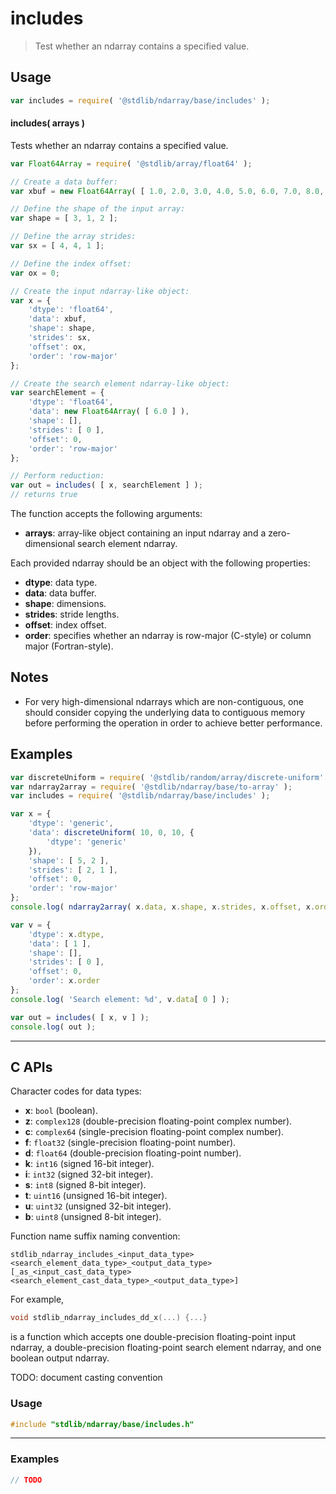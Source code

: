 <!--

@license Apache-2.0

Copyright (c) 2025 The Stdlib Authors.

Licensed under the Apache License, Version 2.0 (the "License");
you may not use this file except in compliance with the License.
You may obtain a copy of the License at

   http://www.apache.org/licenses/LICENSE-2.0

Unless required by applicable law or agreed to in writing, software
distributed under the License is distributed on an "AS IS" BASIS,
WITHOUT WARRANTIES OR CONDITIONS OF ANY KIND, either express or implied.
See the License for the specific language governing permissions and
limitations under the License.

-->

# includes

> Test whether an ndarray contains a specified value.

<section class="intro">

</section>

<!-- /.intro -->

<section class="usage">

## Usage

```javascript
var includes = require( '@stdlib/ndarray/base/includes' );
```

#### includes( arrays )

Tests whether an ndarray contains a specified value.

<!-- eslint-disable max-len -->

```javascript
var Float64Array = require( '@stdlib/array/float64' );

// Create a data buffer:
var xbuf = new Float64Array( [ 1.0, 2.0, 3.0, 4.0, 5.0, 6.0, 7.0, 8.0, 9.0, 10.0, 11.0, 12.0 ] );

// Define the shape of the input array:
var shape = [ 3, 1, 2 ];

// Define the array strides:
var sx = [ 4, 4, 1 ];

// Define the index offset:
var ox = 0;

// Create the input ndarray-like object:
var x = {
    'dtype': 'float64',
    'data': xbuf,
    'shape': shape,
    'strides': sx,
    'offset': ox,
    'order': 'row-major'
};

// Create the search element ndarray-like object:
var searchElement = {
    'dtype': 'float64',
    'data': new Float64Array( [ 6.0 ] ),
    'shape': [],
    'strides': [ 0 ],
    'offset': 0,
    'order': 'row-major'
};

// Perform reduction:
var out = includes( [ x, searchElement ] );
// returns true
```

The function accepts the following arguments:

-   **arrays**: array-like object containing an input ndarray and a zero-dimensional search element ndarray.

Each provided ndarray should be an object with the following properties:

-   **dtype**: data type.
-   **data**: data buffer.
-   **shape**: dimensions.
-   **strides**: stride lengths.
-   **offset**: index offset.
-   **order**: specifies whether an ndarray is row-major (C-style) or column major (Fortran-style).

</section>

<!-- /.usage -->

<section class="notes">

## Notes

-   For very high-dimensional ndarrays which are non-contiguous, one should consider copying the underlying data to contiguous memory before performing the operation in order to achieve better performance.

</section>

<!-- /.notes -->

<section class="examples">

## Examples

<!-- eslint no-undef: "error" -->

```javascript
var discreteUniform = require( '@stdlib/random/array/discrete-uniform' );
var ndarray2array = require( '@stdlib/ndarray/base/to-array' );
var includes = require( '@stdlib/ndarray/base/includes' );

var x = {
    'dtype': 'generic',
    'data': discreteUniform( 10, 0, 10, {
        'dtype': 'generic'
    }),
    'shape': [ 5, 2 ],
    'strides': [ 2, 1 ],
    'offset': 0,
    'order': 'row-major'
};
console.log( ndarray2array( x.data, x.shape, x.strides, x.offset, x.order ) );

var v = {
    'dtype': x.dtype,
    'data': [ 1 ],
    'shape': [],
    'strides': [ 0 ],
    'offset': 0,
    'order': x.order
};
console.log( 'Search element: %d', v.data[ 0 ] );

var out = includes( [ x, v ] );
console.log( out );
```

</section>

<!-- /.examples -->

<!-- C interface documentation. -->

* * *

<section class="c">

## C APIs

<!-- Section to include introductory text. Make sure to keep an empty line after the intro `section` element and another before the `/section` close. -->

<section class="intro">

Character codes for data types:

<!-- The following is auto-generated. Do not manually edit. See scripts/loops.js. -->

<!-- charcodes -->

-   **x**: `bool` (boolean).
-   **z**: `complex128` (double-precision floating-point complex number).
-   **c**: `complex64` (single-precision floating-point complex number).
-   **f**: `float32` (single-precision floating-point number).
-   **d**: `float64` (double-precision floating-point number).
-   **k**: `int16` (signed 16-bit integer).
-   **i**: `int32` (signed 32-bit integer).
-   **s**: `int8` (signed 8-bit integer).
-   **t**: `uint16` (unsigned 16-bit integer).
-   **u**: `uint32` (unsigned 32-bit integer).
-   **b**: `uint8` (unsigned 8-bit integer).

<!-- ./charcodes -->

Function name suffix naming convention:

```text
stdlib_ndarray_includes_<input_data_type><search_element_data_type>_<output_data_type>[_as_<input_cast_data_type><search_element_cast_data_type>_<output_data_type>]
```

For example,

<!-- run-disable -->

```c
void stdlib_ndarray_includes_dd_x(...) {...}
```

is a function which accepts one double-precision floating-point input ndarray, a double-precision floating-point search element ndarray, and one boolean output ndarray.

TODO: document casting convention

</section>

<!-- /.intro -->

<!-- C usage documentation. -->

<section class="usage">

### Usage

```c
#include "stdlib/ndarray/base/includes.h"
```

<!-- The following is auto-generated. Do not manually edit. See scripts/*loops.js. -->

<!-- loops -->

<!-- ./loops -->

<!-- macros -->

<!-- TODO: consider documenting macros -->

<!-- ./macros -->

</section>

<!-- /.usage -->

<!-- C API usage notes. Make sure to keep an empty line after the `section` element and another before the `/section` close. -->

<section class="notes">

</section>

<!-- /.notes -->

<!-- C API usage examples. -->

* * *

<section class="examples">

### Examples

```c
// TODO
```

</section>

<!-- /.examples -->

</section>

<!-- /.c -->

<!-- Section for related `stdlib` packages. Do not manually edit this section, as it is automatically populated. -->

<section class="related">

</section>

<!-- /.related -->

<section class="links">

<!-- <related-links> -->

<!-- </related-links> -->

</section>

<!-- /.links -->
